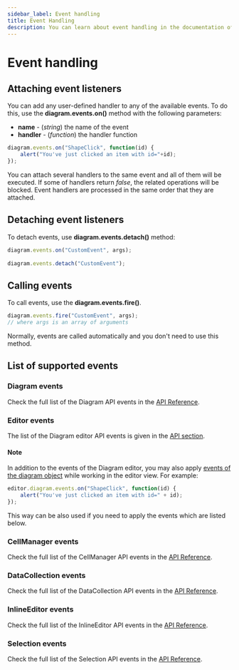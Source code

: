 ```yaml
---
sidebar_label: Event handling
title: Event Handling
description: You can learn about event handling in the documentation of the DHTMLX JavaScript Diagram library. Browse developer guides and API reference, try out code examples and live demos, and download a free 30-day evaluation version of DHTMLX Diagram.
---
```


# Event handling

## Attaching event listeners

You can add any user-defined handler to any of the available events. To do this, use the **diagram.events.on()** method with the following parameters:

- **name** - (*string*) the name of the event
- **handler** - (*function*) the handler function
 
~~~js
diagram.events.on("ShapeClick", function(id) {
    alert("You've just clicked an item with id="+id);
});
~~~

You can attach several handlers to the same event and all of them will be executed. If some of handlers return *false*, the related operations will be blocked. Event handlers are processed in the same order that they are attached.

## Detaching event listeners

To detach events, use **diagram.events.detach()** method:

~~~js
diagram.events.on("CustomEvent", args);
 
diagram.events.detach("CustomEvent");
~~~

## Calling events

To call events, use the **diagram.events.fire()**.

~~~js
diagram.events.fire("CustomEvent", args);
// where args is an array of arguments
~~~

Normally, events are called automatically and you don't need to use this method.

## List of supported events

### Diagram events

Check the full list of the Diagram API events in the [API Reference](../../api/diagram/api_overview/#diagram-events). 

### Editor events

The list of the Diagram editor API events is given in the [API section](../../api/editor/api_overview/#editor-events).

#### Note

In addition to the events of the Diagram editor, you may also apply [events of the diagram object](../../api/diagram/api_overview/#diagram-events) while working in the editor view. For example:

~~~js
editor.diagram.events.on("ShapeClick", function(id) {
    alert("You've just clicked an item with id=" + id);
});
~~~

This way can be also used if you need to apply the events which are listed below.

### CellManager events

Check the full list of the CellManager API events in the [API Reference](../../api/cell_manager/index/#events). 

### DataCollection events

Check the full list of the DataCollection API events in the [API Reference](../../api/data_collection/index/#events).

### InlineEditor events

Check the full list of the InlineEditor API events in the [API Reference](../../api/inline_editor/index/#events).

### Selection events

Check the full list of the Selection API events in the [API Reference](../../api/selection/index/#events).


